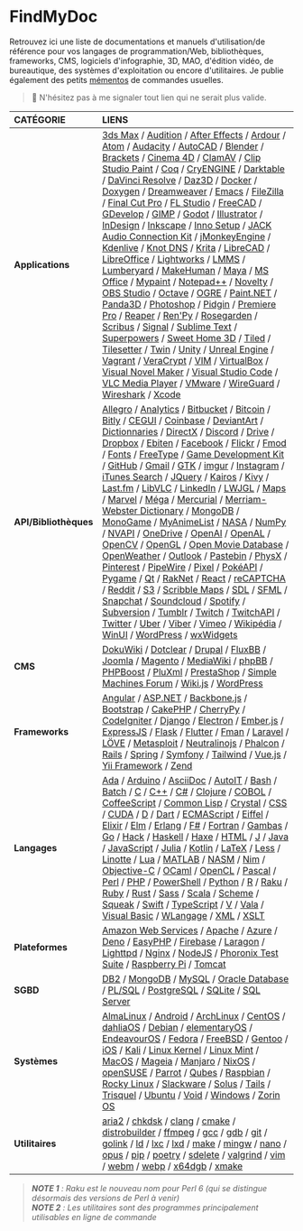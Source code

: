 # FindMyDoc

Retrouvez ici une liste de documentations et manuels d'utilisation/de référence pour vos langages de programmation/Web, bibliothèques, frameworks, CMS, logiciels d'infographie, 3D, MAO, d'édition vidéo, de bureautique, des systèmes d'exploitation ou encore d'utilitaires. Je publie également des petits [mémentos](https://github.com/jasonchampagne/FindMyDoc/tree/master/mementos) de commandes usuelles.

> 📛 N'hésitez pas à me signaler tout lien qui ne serait plus valide.

|CATÉGORIE|LIENS|
|:--|:--|
|**Applications**|[3ds Max](https://knowledge.autodesk.com/fr/support/3ds-max) / [Audition](https://helpx.adobe.com/fr/audition/user-guide.html) / [After Effects](https://helpx.adobe.com/fr/after-effects/user-guide.html) / [Ardour](https://manual.ardour.org/toc) / [Atom](https://atom.io/docs) / [Audacity](https://manual.audacityteam.org/index.html) / [AutoCAD](https://knowledge.autodesk.com/fr/support/autocad) / [Blender](https://docs.blender.org) / [Brackets](http://brackets.io/docs/current/modules/brackets.html) / [Cinema 4D](https://help.maxon.net/) / [ClamAV](https://www.clamav.net/documents/clam-antivirus-user-manual) / [Clip Studio Paint](https://tips.clip-studio.com/en-us/official) / [Coq](https://coq.inria.fr/documentation) / [CryENGINE](https://docs.cryengine.com/display/CEMANUAL/CRYENGINE+V+Manual) / [Darktable](https://darktable.fr/les-manuels) / [DaVinci Resolve](https://www.blackmagicdesign.com/fr/products/davinciresolve/training) / [Daz3D](http://docs.daz3d.com/doku.php) / [Docker](https://training.play-with-docker.com) / [Doxygen](http://www.doxygen.nl/manual/index.html) / [Dreamweaver](https://helpx.adobe.com/fr/dreamweaver/user-guide.html) / [Emacs](https://www.gnu.org/software/emacs/documentation.html) / [FileZilla](https://wiki.filezilla-project.org/Documentation) / [Final Cut Pro](https://support.apple.com/fr-fr/guide/final-cut-pro) / [FL Studio](https://www.image-line.com/support/flstudio_online_manual) / [FreeCAD](https://www.freecadweb.org/wiki/Getting_started/fr) / [GDevelop](http://wiki.compilgames.net/doku.php/fr/gdevelop5/start) / [GIMP](https://docs.gimp.org/2.10/fr) / [Godot](https://docs.godotengine.org/fr/latest) / [Illustrator](https://helpx.adobe.com/fr/illustrator/user-guide.html) / [InDesign](https://helpx.adobe.com/fr/indesign/user-guide.html) / [Inkscape](https://inkscape.org/learn) / [Inno Setup](https://www.jrsoftware.org/ishelp) / [JACK Audio Connection Kit](https://github.com/jackaudio/jackaudio.github.com/wiki) / [jMonkeyEngine](https://jmonkeyengine.org/docs) / [Kdenlive](https://userbase.kde.org/Kdenlive/Manual/fr) / [Knot DNS](https://www.knot-dns.cz/documentation/) / [Krita](https://docs.krita.org/fr/index.html) / [LibreCAD](https://wiki.librecad.org/index.php?title=Main_Page) / [LibreOffice](https://wiki.documentfoundation.org/Documentation/fr) / [Lightworks](https://www.lwks.com/index.php?option=com_content&view=article&id=162&Itemid=246&start=QuickStart) / [LMMS](https://lmms.io/documentation) / [Lumberyard](https://docs.aws.amazon.com/lumberyard/index.html) / [MakeHuman](http://www.makehumancommunity.org/wiki/Main_Page) / [Maya](https://knowledge.autodesk.com/fr/support/maya/getting-started/caas/simplecontent/content/maya-documentation.html) / [MS Office](https://support.office.com) / [Mypaint](https://github.com/mypaint/mypaint/wiki/Documentation) / [Notepad++](https://npp-user-manual.org) / [Novelty](http://www.visualnovelty.com/docs) / [OBS Studio](https://obsproject.com/wiki) / [Octave](https://octave.org/doc) / [OGRE](https://ogrecave.github.io/ogre/api/latest) / [Paint.NET](https://www.getpaint.net/doc/latest) / [Panda3D](https://docs.panda3d.org) / [Photoshop](https://helpx.adobe.com/fr/photoshop/user-guide.html) / [Pidgin](https://developer.pidgin.im/wiki/Using%20Pidgin) / [Premiere Pro](https://helpx.adobe.com/fr/premiere-pro/user-guide.html) / [Reaper](https://www.reaper.fm/userguide.php) / [Ren'Py](https://www.renpy.org/doc/html) / [Rosegarden](https://www.rosegardenmusic.com/resources) / [Scribus](https://wiki.scribus.net/canvas/Page_principale) / [Signal](https://www.signal.org/docs/) / [Sublime Text](https://www.sublimetext.com/docs/3) / [Superpowers](http://docs.superpowers-html5.com/fr) / [Sweet Home 3D](http://www.sweethome3d.com/fr/userGuide.jsp) / [Tiled](https://doc.mapeditor.org/fr/stable) / [Tilesetter](https://www.tilesetter.org/docs/) / [Twin](https://twinery.org/wiki) / [Unity](https://docs.unity3d.com/Manual/index.html) / [Unreal Engine](https://docs.unrealengine.com/en-us) / [Vagrant](https://www.vagrantup.com/docs/index.html) / [VeraCrypt](https://www.veracrypt.fr/en/Documentation.html) / [VIM](https://www.vim.org/docs.php) / [VirtualBox](https://www.virtualbox.org/wiki/Documentation) / [Visual Novel Maker](https://asset.visualnovelmaker.com/help/index.htm) / [Visual Studio Code](https://code.visualstudio.com/Docs) / [VLC Media Player](https://www.videolan.org/doc) / [VMware](https://docs.vmware.com/fr) / [WireGuard](https://docs.sweeting.me/s/wireguard) / [Wireshark](https://www.wireshark.org/docs) / [Xcode](https://developer.apple.com/documentation/xcode)|
|**API/Bibliothèques**|[Allegro](https://liballeg.org/a5docs/trunk) / [Analytics](https://developers.google.com/analytics/?hl=en) / [Bitbucket](https://developer.atlassian.com/bitbucket/api/2/reference/) / [Bitcoin](https://developer.bitcoin.org/) / [Bitly](https://dev.bitly.com/) / [CEGUI](http://cegui.org.uk/content/documentation) / [Coinbase](https://developers.coinbase.com/) / [DeviantArt](https://www.deviantart.com/developers/) / [Dictionnaries](https://www.programmableweb.com/api/pearson-dictionaries) / [DirectX](https://docs.microsoft.com/fr-fr/windows/win32/directx) / [Discord](https://discord.com/developers/docs/intro) / [Drive](https://developers.google.com/drive/) / [Dropbox](https://www.dropbox.com/developers) / [Ebiten](https://ebiten.org/documents/) / [Facebook](https://developers.facebook.com/) / [Flickr](https://www.flickr.com/services/api/) / [Fmod](https://www.fmod.com/resources/documentation-api) / [Fonts](https://developers.google.com/fonts/?hl=en) / [FreeType](https://www.freetype.org/freetype2/docs/documentation.html) / [Game Development Kit](https://docs.microsoft.com/fr-fr/gaming/gdk/) / [GitHub](https://docs.github.com/en/free-pro-team@latest/rest) / [Gmail](https://developers.google.com/gmail/api/?hl=en) / [GTK](https://www.gtk.org/docs/) / [imgur](https://api.imgur.com/) / [Instagram](https://www.instagram.com/developer/) / [iTunes Search](https://affiliate.itunes.apple.com/resources/documentation/itunes-store-web-service-search-api/) / [JQuery](https://api.jquery.com) / [Kairos](https://www.kairos.com/docs/api/) / [Kivy](https://kivy.org/doc/stable/gettingstarted/intro.html) / [Last.fm](https://www.last.fm/api) / [LibVLC](https://www.videolan.org/developers/vlc/doc/doxygen/html/group__libvlc.html) / [LinkedIn](https://www.linkedin.com/developers/) / [LWJGL](https://javadoc.lwjgl.org/overview-summary.html) / [Maps](https://developers.google.com/maps/documentation/) / [Marvel](https://developer.marvel.com/) / [Méga](https://docs.mega.nz/sdk/doc/api.html) / [Mercurial](https://www.mercurial-scm.org/wiki/MercurialApi) / [Merriam-Webster Dictionary](https://www.dictionaryapi.com/products/index) / [MongoDB](https://api.mongodb.com/) / [MonoGame](https://docs.monogame.net/) / [MyAnimeList](https://myanimelist.net/apiconfig/references/api/v2) / [NASA](https://api.nasa.gov/index.html) / [NumPy](https://numpy.org/devdocs) / [NVAPI](https://docs.nvidia.com/gameworks/content/gameworkslibrary/coresdk/nvapi/index.html) / [OneDrive](https://docs.microsoft.com/fr-fr/graph/onedrive-concept-overview) / [OpenAI](https://beta.openai.com/) / [OpenAL](https://www.openal.org/documentation) / [OpenCV](https://docs.opencv.org) / [OpenGL](https://www.opengl.org/documentation) / [Open Movie Database](https://www.omdbapi.com/) / [OpenWeather](https://openweathermap.org/api) / [Outlook](https://docs.microsoft.com/fr-fr/outlook/rest/get-started) / [Pastebin](https://pastebin.com/doc_api) / [PhysX](https://docs.nvidia.com/gameworks/index.html#gameworkslibrary/physx/physx.htm) / [Pinterest](https://developers.pinterest.com/) / [PipeWire](https://docs.pipewire.org/) / [Pixel](https://github.com/faiface/pixel/wiki) / [PokéAPI](https://pokeapi.co/docs/v2) / [Pygame](https://www.pygame.org/docs) / [Qt](https://doc.qt.io) / [RakNet](http://www.jenkinssoftware.com/raknet/manual/index.html) / [React](https://fr.reactjs.org/docs/getting-started.html) / [reCAPTCHA](https://developers.google.com/recaptcha/intro?hl=en) / [Reddit](https://www.reddit.com/dev/api) / [S3](https://docs.aws.amazon.com/AmazonS3/latest/API/Welcome.html) / [Scribble Maps](https://www.scribblemaps.com/api/) / [SDL](https://wiki.libsdl.org) / [SFML](https://www.sfml-dev.org/documentation/2.5.1-fr/index.php) / [Snapchat](https://developers.snapchat.com/ads/) / [Soundcloud](https://developers.soundcloud.com/) / [Spotify](https://developer.spotify.com/documentation/web-api/) / [Subversion](https://subversion.apache.org/docs/api/1.8/index.html) / [Tumblr](https://www.tumblr.com/docs/en/api/v2) / [Twitch](https://dev.twitch.tv/docs) / [TwitchAPI](https://dev.twitch.tv/docs/api/) / [Twitter](https://developer.twitter.com/en) / [Uber](https://developer.uber.com/) / [Viber](https://developers.viber.com/docs/api/rest-bot-api/) / [Vimeo](https://developer.vimeo.com/fr/) / [Wikipédia](https://www.mediawiki.org/wiki/API:Web_APIs_hub) / [WinUI](https://docs.microsoft.com/fr-fr/uwp/toolkits/winui3/) / [WordPress](https://codex.wordpress.org/WordPress_APIs) / [wxWidgets](https://www.wxwidgets.org/docs)| / [YouTube](https://developers.google.com/youtube/)|
|**CMS**|[DokuWiki](https://www.dokuwiki.org/manual) / [Dotclear](https://dotclear.org/documentation) / [Drupal](https://www.drupal.org/documentation) / [FluxBB](https://fluxbb.org/docs) / [Joomla](https://docs.joomla.org/Main_Page/fr) / [Magento](https://devdocs.magento.com) / [MediaWiki](https://www.mediawiki.org/wiki/Documentation/fr) / [phpBB](phpbb.com/support/docs) / [PHPBoost](https://www.phpboost.com/wiki/wiki.php) / [PluXml](https://wiki.pluxml.org) / [PrestaShop](https://www.prestashop.com/fr/ressources/documentation) / [Simple Machines Forum](https://wiki.simplemachines.org/smf/Main_Page) / [Wiki.js](https://docs.requarks.io/) / [WordPress](https://codex.wordpress.org/fr:Accueil)|
|**Frameworks**|[Angular](https://angular.io/docs) / [ASP.NET](https://docs.microsoft.com/fr-fr/aspnet) / [Backbone.js](https://backbonejs.org) / [Bootstrap](https://getbootstrap.com/docs/) / [CakePHP](https://book.cakephp.org/3.0/fr/index.html) / [CherryPy](https://docs.cherrypy.org/en/latest) / [CodeIgniter](https://codeigniter.com/docs) / [Django](https://docs.djangoproject.com/fr) / [Electron](https://electronjs.org/docs) / [Ember.js](https://guides.emberjs.com) / [ExpressJS](https://expressjs.com/en/4x/api.html) / [Flask](https://flask.palletsprojects.com) / [Flutter](https://flutter.dev/docs) / [Fman](https://build-system.fman.io/docs/) / [Laravel](https://laravel.com/docs/5.8) / [LÖVE](https://love2d.org/wiki/love_(Fran%C3%A7ais)) / [Metasploit](https://metasploit.help.rapid7.com/docs) / [Neutralinojs](https://neutralino.js.org/docs/) / [Phalcon](https://docs.phalcon.io/4.0/fr-fr/introduction) / [Rails](https://guides.rubyonrails.org) / [Spring](https://spring.io/guides) / [Symfony](https://symfony.com/doc) / [Tailwind](https://tailwindcss.com/docs) / [Vue.js](https://fr.vuejs.org/v2/guide) / [Yii Framework](https://www.yiiframework.com/doc) / [Zend](https://framework.zend.com/learn)|
|**Langages**|[Ada](https://www.adacore.com/documentation) / [Arduino](https://www.arduino.cc/reference) / [AsciiDoc](http://www.methods.co.nz/asciidoc/userguide.html) / [AutoIT](https://www.autoitscript.com/wiki) / [Bash](https://www.gnu.org/software/bash/manual) / [Batch](https://docs.microsoft.com/en-us/azure/batch) / [C](https://en.cppreference.com/w/c) / [C++](https://en.cppreference.com/w/cpp) / [C#](https://docs.microsoft.com/fr-fr/dotnet/csharp) / [Clojure](https://clojure.org/api/api) / [COBOL](https://open-cobol.sourceforge.io/doc/gnucobol.pdf) / [CoffeeScript](https://coffeescript.org/#language) / [Common Lisp](https://common-lisp.net/documentation) / [Crystal](https://crystal-lang.org/docs/) / [CSS](https://www.w3.org/TR/css-color-4) / [CUDA](https://docs.nvidia.com/cuda/index.html) / [D](https://dlang.org/spec/spec.html) / [Dart](https://dart.dev/guides) / [ECMAScript](https://tc39.es/ecma262/) / [Eiffel](https://www.eiffel.org/documentation) / [Elixir](https://elixir-lang.org/docs.html) / [Elm](https://elm-lang.org/docs) / [Erlang](https://www.erlang.org/docs) / [F#](https://docs.microsoft.com/en-us/dotnet/fsharp) / [Fortran](https://fortran-lang.org/community/) / [Gambas](http://gambas.sourceforge.net/en/main.html#) / [Go](https://golang.org/doc) / [Hack](https://docs.hhvm.com/hack/) / [Haskell](https://www.haskell.org/documentation) / [Haxe](https://haxe.org/manual) / [HTML](https://www.w3.org/TR/html) / [J](https://code.jsoftware.com/wiki/Main_Page) / [Java](https://docs.oracle.com/en/java/javase/index.html) / [JavaScript](https://developer.mozilla.org/fr/docs/Web/JavaScript/Reference) / [Julia](https://docs.julialang.org) / [Kotlin](https://kotlinlang.org/docs) / [LaTeX](https://www.latex-project.org/help/documentation) / [Less](http://lesscss.org/usage) / [Linotte](http://langagelinotte.free.fr/wordpress/?page_id=120) / [Lua](https://www.lua.org/docs.html) / [MATLAB](https://fr.mathworks.com/help) / [NASM](https://www.nasm.us/doc) / [Nim](https://nim-lang.org/documentation.html) / [Objective-C](https://developer.apple.com/documentation/objectivec) / [OCaml](https://ocaml.org/docs/index.fr.html) / [OpenCL](https://www.khronos.org/developers/reference-cards) / [Pascal](https://www.freepascal.org/docs.var) / [Perl](https://perldoc.perl.org/) / [PHP](https://www.php.net/manual/fr/index.php) / [PowerShell](https://docs.microsoft.com/fr-fr/powershell) / [Python](https://docs.python.org/fr) / [R](https://cran.r-project.org/manuals.html) / [Raku](https://docs.raku.org/) / [Ruby](https://ruby-doc.org) / [Rust](https://doc.rust-lang.org) / [Sass](https://sass-lang.com/documentation) / [Scala](https://docs.scala-lang.org) / [Scheme](https://small.r7rs.org/attachment/r7rs.pdf) / [Squeak](https://squeak.org/documentation/) / [Swift](https://swift.org/documentation) / [TypeScript](https://www.typescriptlang.org/docs) / [V](https://vlang.io/docs) / [Vala](https://wiki.gnome.org/Projects/Vala/Documentation) / [Visual Basic](https://docs.microsoft.com/fr-fr/dotnet/visual-basic/language-reference) / [WLangage](https://doc.pcsoft.fr) / [XML](https://www.w3.org/TR/xml) / [XSLT](https://www.w3.org/TR/xslt-30)|
|**Plateformes**|[Amazon Web Services](https://docs.aws.amazon.com/index.html) / [Apache](https://httpd.apache.org/docs/current/) / [Azure](https://docs.microsoft.com/fr-fr/azure) / [Deno](https://deno.land/manual) / [EasyPHP](https://www.easyphp.org/documentation/devserver) / [Firebase](https://firebase.google.com/docs) / [Laragon](https://laragon.org/docs/) / [Lighttpd](https://redmine.lighttpd.net/projects/lighttpd/wiki) / [Nginx](https://nginx.org/en/docs) / [NodeJS](https://nodejs.org/en/docs) / [Phoronix Test Suite](http://www.phoronix-test-suite.com/documentation/) / [Raspberry Pi](https://www.raspberrypi.org/documentation) / [Tomcat](https://tomcat.apache.org/tomcat-9.0-doc/index.html)|
|**SGBD**|[DB2](https://www.ibm.com/docs/fr/db2) / [MongoDB](https://docs.mongodb.com/manual) / [MySQL](https://dev.mysql.com/doc/) / [Oracle Database](https://docs.oracle.com/cd/B19306_01/index.htm) / [PL/SQL](https://docs.oracle.com/cd/B10501_01/index.htm) / [PostgreSQL](https://www.postgresql.org/docs/) / [SQLite](https://sqlite.org/docs.html) / [SQL Server](https://docs.microsoft.com/fr-fr/sql)|
|**Systèmes**|[AlmaLinux](https://wiki.almalinux.org/#about) / [Android](https://developer.android.com/docs) / [ArchLinux](https://wiki.archlinux.fr) / [CentOS](https://wiki.centos.org/fr) / [dahliaOS](https://docs.dahliaos.io) / [Debian](https://www.debian.org/doc/index.fr.html) / [elementaryOS](https://www.elementaryos-fr.org/documentation) / [EndeavourOS](https://discovery.endeavouros.com) / [Fedora](https://doc.fedora-fr.org/wiki/Accueil) / [FreeBSD](https://www.freebsd.org/doc/fr/books/handbook) / [Gentoo](https://www.gentoo.org/support/documentation) / [iOS](https://support.apple.com/fr-fr/guide/iphone) / [Kali](https://www.kali.org/docs) / [Linux Kernel](https://www.kernel.org/doc/) / [Linux Mint](https://linuxmint-installation-guide.readthedocs.io/fr/latest) / [MacOS](https://support.apple.com/fr-fr/guide/mac-help) / [Mageia](https://www.mageia.org/fr/doc) / [Manjaro](https://wiki.manjaro.org/index.php?title=Accueil) / [NixOS](https://nixos.org/learn.html) / [openSUSE](https://fr.opensuse.org/Portal:Documentation) / [Parrot](https://docs.parrotlinux.org) / [Qubes](https://www.qubes-os.org/doc) / [Raspbian](http://raspbian.org/RaspbianDocumentation) / [Rocky Linux](https://docs.rockylinux.org) / [Slackware](https://docs.slackware.com/fr:start) / [Solus](https://getsol.us/help-center/home) / [Tails](https://tails.boum.org/doc/index.fr.html) / [Trisquel](https://trisquel.info/fr/wiki) / [Ubuntu](https://doc.ubuntu-fr.org) / [Void](https://docs.voidlinux.org) / [Windows](https://docs.microsoft.com/fr-fr/windows/) / [Zorin OS](https://help.zorin.com)|
|**Utilitaires**|[aria2](https://aria2.github.io/manual/en/html/index.html) / [chkdsk](https://docs.microsoft.com/en-us/windows-server/administration/windows-commands/chkdsk) / [clang](https://clang.llvm.org/docs/UsersManual.html) / [cmake](https://cmake.org/documentation/) / [distrobuilder](https://distrobuilder.readthedocs.io/en/latest/) / [ffmpeg](https://ffmpeg.org/documentation.html) / [gcc](https://gcc.gnu.org/onlinedocs) / [gdb](https://www.gnu.org/software/gdb/documentation) / [git](https://git-scm.com/doc) / [golink](http://www.godevtool.com/GolinkHelp/GoLink.htm) / [ld](https://sourceware.org/binutils/docs/ld/) / [lxc](https://linuxcontainers.org/lxc/documentation/) / [lxd](https://linuxcontainers.org/lxd/docs/master/) / [make](https://www.gnu.org/software/make/manual/make.html) / [mingw](http://mingw-w64.org/doku.php/documentation) / [nano](https://www.nano-editor.org/docs.php) / [opus](https://www.opus-codec.org/docs) / [pip](https://pip.pypa.io/en/stable) / [poetry](https://python-poetry.org/docs/) / [sdelete](https://docs.microsoft.com/en-us/sysinternals/downloads/sdelete) / [valgrind](http://www.valgrind.org/docs/manual/manual.html) / [vim](https://www.vim.org/docs.php) / [webm](http://wiki.webmproject.org) / [webp](https://developers.google.com/speed/webp/docs/using) / [x64dgb](https://help.x64dbg.com/en/latest/) / [xmake](https://xmake.io/#/getting_started)|

> _**NOTE 1** : Raku est le nouveau nom pour Perl 6 (qui se distingue désormais des versions de Perl à venir)_<br>
> _**NOTE 2** : Les utilitaires sont des programmes principalement utilisables en ligne de commande_
